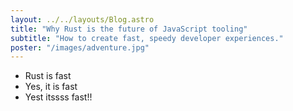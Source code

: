 ```yaml
---
layout: ../../layouts/Blog.astro
title: "Why Rust is the future of JavaScript tooling"
subtitle: "How to create fast, speedy developer experiences."
poster: "/images/adventure.jpg"
---
```


- Rust is fast
- Yes, it is fast
- Yest itssss fast!!
